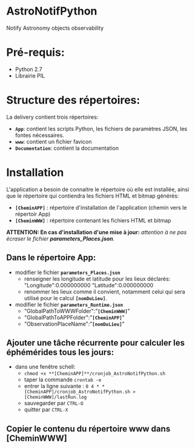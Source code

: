 # AstroNotifPython
Notify Astronomy objects observability

# Pré-requis:
 - Python 2.7
 - Librairie PIL

# Structure des répertoires:
 La delivery contient trois répertoires:
 - **`App`**: contient les scripts Python, les fichiers de paramètres JSON, les fontes nécessaires.
 - **`www`**: contient un fichier favicon
 - **`Documentation`**: contient la documentation

# Installation
L'application a besoin de connaitre le répertoire où elle est installée, ainsi que le répertoire qui contiendra les fichiers HTML et bitmap générés:
 - **`[CheminAPP]`** : répertoire d'installation de l'application (chemin vers le répertoir App)
 - **`[CheminWWW]`** : répertoire contenant les fichiers HTML et bitmap

**ATTENTION: En cas d'installation d'une mise à jour:** _attention à ne pas écraser le fichier **parameters_Places.json**._

## Dans le répertoire App:
 - modifier le fichier **`parameters_Places.json`**
   - renseigner les longitude et latitude pour les lieux déclarés:
      "Longitude":0.000000000
      "Latitude":0.000000000 
   - renommer les lieux comme il convient, notamment celui qui sera utilisé pour le calcul **`[nomDuLieu]`**.
 - modifier le fichier **`parameters_Runtime.json`**
   - "GlobalPathToWWWFolder":"**`[CheminWWW]`**"
   - "GlobalPathToAPPFolder":"**`[CheminAPP]`**"
   - "ObservationPlaceName":"**`[nomDuLieu]`**"

## Ajouter une tâche récurrente pour calculer les éphémérides tous les jours:
 - dans une fenêtre schell:
   - `chmod +x **[CheminAPP]**/cronjob_AstroNotifPython.sh`
   - taper la commande `crontab -e`
   - entrer la ligne suivante :
        `0 4 * * [CheminAPP]/cronjob_AstroNotifPython.sh > [CheminWWW]/lastRun.log`
   - sauvegarder par `CTRL-O`
   - quitter par `CTRL-X`
  
## Copier le contenu du répertoire www dans [CheminWWW]
